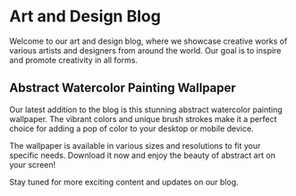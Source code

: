<!--
Write me markdown content of website with wallpaper:

"An abstract watercolor painting with vibrant colors for an art or design blog"

The header of the page should not be copy of the text but rather a real content of the website which is using this wallpaper.
-->

<!--font:Poppins-->

# Art and Design Blog

Welcome to our art and design blog, where we showcase creative works of various artists and designers from around the world. Our goal is to inspire and promote creativity in all forms.

## Abstract Watercolor Painting Wallpaper

Our latest addition to the blog is this stunning abstract watercolor painting wallpaper. The vibrant colors and unique brush strokes make it a perfect choice for adding a pop of color to your desktop or mobile device.

The wallpaper is available in various sizes and resolutions to fit your specific needs. Download it now and enjoy the beauty of abstract art on your screen!

Stay tuned for more exciting content and updates on our blog.
